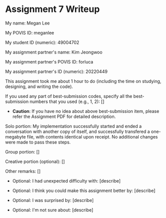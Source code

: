 Assignment 7 Writeup
=============

My name: Megan Lee

My POVIS ID: meganlee

My student ID (numeric): 49004702

My assignment partner's name: Kim Jeongwoo

My assignment partner's POVIS ID: forluca

My assignment partner's ID (numeric): 20220449

This assignment took me about 1 hour to do (including the time on studying, designing, and writing the code).

If you used any part of best-submission codes, specify all the best-submission numbers that you used (e.g., 1, 2): []

- **Caution**: If you have no idea about above best-submission item, please refer the Assignment PDF for detailed description.

Solo portion:
My implementation successfully started and ended a conversation with another copy of itself, and 
successfully transfered a one-megabyte file, with contents identical upon receipt. No additional changes 
were made to pass these steps.

Group portion:
[]

Creative portion (optional):
[]

Other remarks:
[]

- Optional: I had unexpected difficulty with: [describe]

- Optional: I think you could make this assignment better by: [describe]

- Optional: I was surprised by: [describe]

- Optional: I'm not sure about: [describe]
